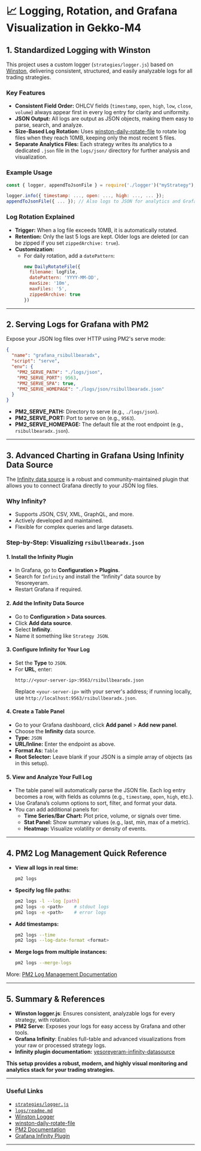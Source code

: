 # 📈 Logging, Rotation, and Grafana Visualization in Gekko-M4

## 1. Standardized Logging with Winston

This project uses a custom logger (`strategies/logger.js`) based on [Winston](https://github.com/winstonjs/winston), delivering consistent, structured, and easily analyzable logs for all trading strategies.

### Key Features

- **Consistent Field Order:** OHLCV fields (`timestamp`, `open`, `high`, `low`, `close`, `volume`) always appear first in every log entry for clarity and uniformity.
- **JSON Output:** All logs are output as JSON objects, making them easy to parse, search, and analyze.
- **Size-Based Log Rotation:** Uses [winston-daily-rotate-file](https://github.com/winstonjs/winston-daily-rotate-file) to rotate log files when they reach 10MB, keeping only the most recent 5 files.
- **Separate Analytics Files:** Each strategy writes its analytics to a dedicated `.json` file in the `logs/json/` directory for further analysis and visualization.

### Example Usage

```js
const { logger, appendToJsonFile } = require('./logger')("myStrategy");

logger.info({ timestamp: ..., open: ..., high: ..., ... });
appendToJsonFile({ ... }); // Also logs to JSON for analytics and Grafana
```

### Log Rotation Explained

- **Trigger:** When a log file exceeds 10MB, it is automatically rotated.
- **Retention:** Only the last 5 logs are kept. Older logs are deleted (or can be zipped if you set `zippedArchive: true`).
- **Customization:**
  - For daily rotation, add a `datePattern`:
    ```js
    new DailyRotateFile({
      filename: logFile,
      datePattern: 'YYYY-MM-DD',
      maxSize: '10m',
      maxFiles: '5',
      zippedArchive: true
    })
    ```

---

## 2. Serving Logs for Grafana with PM2

Expose your JSON log files over HTTP using PM2's serve mode:

```json
{
  "name": "grafana_rsibullbearadx",
  "script": "serve",
  "env": {
    "PM2_SERVE_PATH": "./logs/json",
    "PM2_SERVE_PORT": 9563,
    "PM2_SERVE_SPA": true,
    "PM2_SERVE_HOMEPAGE": "./logs/json/rsibullbearadx.json"
  }
}
```

- **PM2_SERVE_PATH:** Directory to serve (e.g., `./logs/json`).
- **PM2_SERVE_PORT:** Port to serve on (e.g., `9563`).
- **PM2_SERVE_HOMEPAGE:** The default file at the root endpoint (e.g., `rsibullbearadx.json`).

---

## 3. Advanced Charting in Grafana Using Infinity Data Source

The [Infinity data source](https://grafana.com/grafana/plugins/yesoreyeram-infinity-datasource/) is a robust and community-maintained plugin that allows you to connect Grafana directly to your JSON log files.

### Why Infinity?

- Supports JSON, CSV, XML, GraphQL, and more.
- Actively developed and maintained.
- Flexible for complex queries and large datasets.

### Step-by-Step: Visualizing `rsibullbearadx.json`

#### 1. Install the Infinity Plugin

- In Grafana, go to **Configuration > Plugins**.
- Search for `Infinity` and install the “Infinity” data source by Yesoreyeram.
- Restart Grafana if required.

#### 2. Add the Infinity Data Source

- Go to **Configuration > Data sources**.
- Click **Add data source**.
- Select **Infinity**.
- Name it something like `Strategy JSON`.

#### 3. Configure Infinity for Your Log

- Set the **Type** to `JSON`.
- For **URL**, enter:
  ```
  http://<your-server-ip>:9563/rsibullbearadx.json
  ```
  Replace `<your-server-ip>` with your server's address; if running locally, use `http://localhost:9563/rsibullbearadx.json`.

#### 4. Create a Table Panel

- Go to your Grafana dashboard, click **Add panel** > **Add new panel**.
- Choose the **Infinity** data source.
- **Type:** `JSON`
- **URL/Inline:** Enter the endpoint as above.
- **Format As:** `Table`
- **Root Selector:** Leave blank if your JSON is a simple array of objects (as in this setup).

#### 5. View and Analyze Your Full Log

- The table panel will automatically parse the JSON file. Each log entry becomes a row, with fields as columns (e.g., `timestamp`, `open`, `high`, etc.).
- Use Grafana’s column options to sort, filter, and format your data.
- You can add additional panels for:
  - **Time Series/Bar Chart:** Plot price, volume, or signals over time.
  - **Stat Panel:** Show summary values (e.g., last, min, max of a metric).
  - **Heatmap:** Visualize volatility or density of events.

---

## 4. PM2 Log Management Quick Reference

- **View all logs in real time:**
  ```sh
  pm2 logs
  ```
- **Specify log file paths:**
  ```sh
  pm2 logs -l --log [path]
  pm2 logs -o <path>    # stdout logs
  pm2 logs -e <path>    # error logs
  ```
- **Add timestamps:**
  ```sh
  pm2 logs --time
  pm2 logs --log-date-format <format>
  ```
- **Merge logs from multiple instances:**
  ```sh
  pm2 logs --merge-logs
  ```

More: [PM2 Log Management Documentation](https://pm2.keymetrics.io/docs/usage/log-management/)

---

## 5. Summary & References

- **Winston logger.js**: Ensures consistent, analyzable logs for every strategy, with rotation.
- **PM2 Serve**: Exposes your logs for easy access by Grafana and other tools.
- **Grafana Infinity**: Enables full-table and advanced visualizations from your raw or processed strategy logs.
- **Infinity plugin documentation:** [yesoreyeram-infinity-datasource](https://grafana.com/grafana/plugins/yesoreyeram-infinity-datasource/)

**This setup provides a robust, modern, and highly visual monitoring and analytics stack for your trading strategies.**

---

### Useful Links

- [`strategies/logger.js`](https://github.com/universalbit-dev/gekko-m4-globular-cluster/blob/master/strategies/logger.js)
- [`logs/readme.md`](https://github.com/universalbit-dev/gekko-m4-globular-cluster/blob/master/logs/readme.md)
- [Winston Logger](https://github.com/winstonjs/winston)
- [winston-daily-rotate-file](https://github.com/winstonjs/winston-daily-rotate-file)
- [PM2 Documentation](https://pm2.keymetrics.io/)
- [Grafana Infinity Plugin](https://grafana.com/grafana/plugins/yesoreyeram-infinity-datasource/)

---
